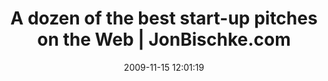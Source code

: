---
date: 2009-11-15 12:01:19
link:
  source: delicious
  source_url: https://del.icio.us/roytang
  text: A dozen of the best start-up pitches on the Web | JonBischke.com
  url: http://jonbischke.com/2009/11/13/a-dozen-of-the-best-start-up-pitches-on-the-web/
slug: a-dozen-of-the-best-start-up-pitches-on-the-web-jonbischke-com
source: delicious
tags:
- ''
title: A dozen of the best start-up pitches on the Web | JonBischke.com
---